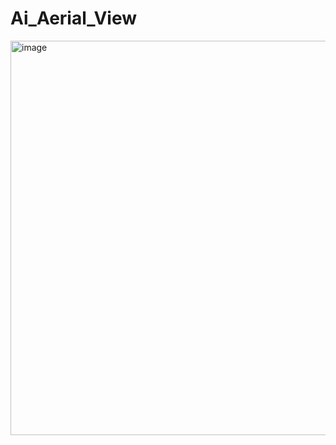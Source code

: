 # Ai_Aerial_View

<img width="835" height="631" alt="image" src="https://github.com/user-attachments/assets/ce9469c9-a896-4072-9d5a-80e832345700" />
